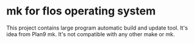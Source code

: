 # mk for flos operating system

This project contains large program automatic build and update tool. It's idea from Plan9 mk. It's not compatible with any other make or mk.

